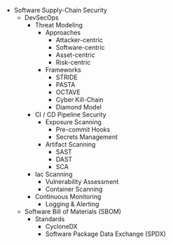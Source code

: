 * Software Supply-Chain Security
    * DevSecOps
      * Threat Modeling
        * Approaches
          * Attacker-centric
          * Software-centric
          * Asset-centric
          * Risk-centric
        * Frameworks 
          * STRIDE
          * PASTA
          * OCTAVE
          * Cyber Kill-Chain
          * Diamond Model 
      * CI / CD Pipeline Security
          * Exposure Scanning
              * Pre-commit Hooks 
              * Secrets Management
          * Artifact Scanning
              * SAST
              * DAST
              * SCA
      * Iac Scanning
          * Vulnerability Assessment
          * Container Scanning
      * Continuous Monitoring
          * Logging & Alerting
    * Software Bill of Materials (SBOM)
      * Standards
        * CycloneDX
        * Software Package Data Exchange (SPDX)
